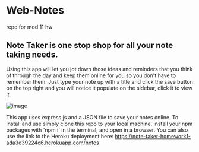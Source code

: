 # Web-Notes
repo for mod 11 hw

## Note Taker is one stop shop for all your note taking needs.
Using this app will let you jot down those ideas and reminders that you think of through the day and keep them online for you so you don't have to remember them. Just type your note up with a title and click the save button on the top right and you will notice it populate on the sidebar, click it to view it.


![image](https://github.com/JayBassCodes/Web-Notes/assets/132828489/0275b870-8880-452e-92a3-c1b63aa1ac4f)


This app uses express.js and a JSON file to save your notes online. 
To install and use simply clone this repo to your local machine, install your npm packages with 'npm i' in the terminal, and open in a browser. You can also use the link to the Heroku deployment here: https://note-taker-homework1-ada3e39224c6.herokuapp.com/notes
